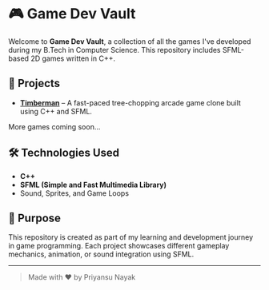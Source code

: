 # 🎮 Game Dev Vault

Welcome to **Game Dev Vault**, a collection of all the games I've developed during my B.Tech in Computer Science.
This repository includes SFML-based 2D games written in C++.

## 📂 Projects

- **[Timberman](./Timberman/)** – A fast-paced tree-chopping arcade game clone built using C++ and SFML.

More games coming soon...

## 🛠️ Technologies Used

- **C++**
- **SFML (Simple and Fast Multimedia Library)**
- Sound, Sprites, and Game Loops

## 🎯 Purpose

This repository is created as part of my learning and development journey in game programming. Each project showcases different gameplay mechanics, animation, or sound integration using SFML.

---

> Made with ❤️ by Priyansu Nayak
